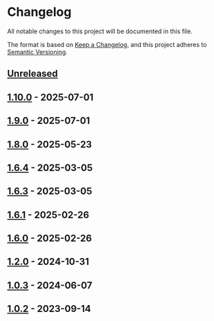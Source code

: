 # Changelog

All notable changes to this project will be documented in this file.

The format is based on [Keep a Changelog](https://keepachangelog.com/en/1.0.0/),
and this project adheres to [Semantic Versioning](https://semver.org/spec/v2.0.0.html).

<!--
Types of Changes:
 - `Added` for new features.
 - `Changed` for changes in existing functionality.
 - `Deprecated` for soon-to-be removed features.
 - `Removed` for now removed features.
 - `Fixed` for any bug fixes.
 - `Security` in case of vulnerabilities.
-->

## [Unreleased]

## [1.10.0] - 2025-07-01

## [1.9.0] - 2025-07-01

## [1.8.0] - 2025-05-23

## [1.6.4] - 2025-03-05

## [1.6.3] - 2025-03-05

## [1.6.1] - 2025-02-26

## [1.6.0] - 2025-02-26

## [1.2.0] - 2024-10-31

## [1.0.3] - 2024-06-07

## [1.0.2] - 2023-09-14

[unreleased]: https://github.com/LockedThread/gtsam_docker/compare/1.10.0...HEAD
[1.10.0]: https://github.com/LockedThread/gtsam_docker/compare/1.9.0...1.10.0
[1.9.0]: https://github.com/LockedThread/gtsam_docker/compare/1.8.0...1.9.0
[1.8.0]: https://github.com/LockedThread/gtsam_docker/compare/1.6.4...1.8.0
[1.6.4]: https://github.com/LockedThread/gtsam_docker/compare/1.6.3...1.6.4
[1.6.3]: https://github.com/LockedThread/gtsam_docker/compare/1.6.1...1.6.3
[1.6.1]: https://github.com/LockedThread/gtsam_docker/compare/1.6.0...1.6.1
[1.6.0]: https://github.com/LockedThread/gtsam_docker/compare/1.2.0...1.6.0
[1.2.0]: https://github.com/LockedThread/gtsam_docker/compare/1.0.3...1.2.0
[1.0.3]: https://github.com/LockedThread/gtsam_docker/compare/1.0.2...1.0.3
[1.0.2]: https://github.com/LockedThread/gtsam_docker/compare/0376c8b854a094e4fad3c9f6189973996233458d...1.0.2
